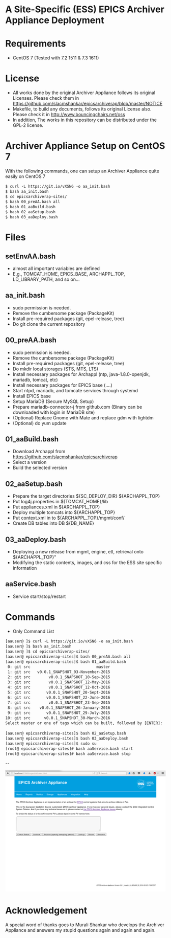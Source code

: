 A Site-Specific (ESS) EPICS Archiver Appliance Deployment
=================

# Requirements

* CentOS 7 (Tested with 7.2 1511 & 7.3 1611) 

# License

* All works done by the original Archiver Appliance follows its original Licenses. Please check them in
https://github.com/slacmshankar/epicsarchiverap/blob/master/NOTICE
* Makefile, to build any documents, follows its original License also. Please check it in  http://www.bouncingchairs.net/oss
* In addition, The works in this repository can be distributed under the GPL-2 license.

# Archiver Appliance Setup on CentOS 7

With the following commands, one can setup an Archiver Appliance quite easily on CentOS 7
```
$ curl -L https://git.io/vXSN6 -o aa_init.bash
$ bash aa_init.bash 
$ cd epicsarchiverap-sites/
$ bash 00_preAA.bash all
$ bash 01_aaBuild.bash 
$ bash 02_aaSetup.bash 
$ bash 03_aaDeploy.bash
```

# Files

## setEnvAA.bash
* almost all important variables are defined
* E.g., TOMCAT_HOME, EPICS_BASE, ARCHAPPL_TOP, LD_LIBRARY_PATH, and so on... 

## aa_init.bash
* sudo permission is needed.
* Remove the cumbersome package (PackageKit)
* Install pre-required packages (git, epel-release, tree)
* Do git clone the current repository

## 00_preAA.bash
* sudo permission is needed.
* Remove the cumbersome package (PackageKit) 
* Install pre-required packages (git, epel-release, tree)
* Do mkdir local storages (STS, MTS, LTS)
* Install necessary packages for Archappl (ntp, java-1.8.0-openjdk, mariadb, tomcat, etc)
* Install necessary packages for EPICS base (....)
* Start ntpd, mariadb, and tomcate services through systemd
* Install EPICS base
* Setup MariaDB (Secure MySQL Setup)
* Prepare mariadb-connector-j from github.com (Binary can be downloaded with login in MariaDB site)
* (Optional) Replace Gnome with Mate and replace gdm with lightdm
* (Optional) do yum update

## 01_aaBuild.bash
* Download Archappl from https://github.com/slacmshankar/epicsarchiverap
* Select a version
* Build the selected version

## 02_aaSetup.bash
* Prepare the target directories ${SC_DEPLOY_DIR} ${ARCHAPPL_TOP}
* Put log4j.properties in ${TOMCAT_HOME}/lib
* Put appliances.xml in  ${ARCHAPPL_TOP}
* Deploy multiple tomcats into ${ARCHAPPL_TOP}
* Put context.xml in to ${ARCHAPPL_TOP}/mgmt/conf/
* Create DB tables into DB ${DB_NAME}

## 03_aaDeploy.bash
* Deploying a new release from mgmt, engine, etl, retrieval onto ${ARCHAPPL_TOP}"
* Modifying the static contents, images, and css for the ESS site specific information

## aaService.bash
* Service start/stop/restart

# Commands

* Only Command List

```
[aauser@ ]$ curl -L https://git.io/vXSN6 -o aa_init.bash
[aauser@ ]$ bash aa_init.bash 
[aauser@ ]$ cd epicsarchiverap-sites/
[aauser@ epicsarchiverap-sites]$ bash 00_preAA.bash all
[aauser@ epicsarchiverap-sites]$ bash 01_aaBuild.bash 
 0: git src                             master
 1: git src   v0.0.1_SNAPSHOT_03-November-2015
 2: git src        v0.0.1_SNAPSHOT_10-Sep-2015
 3: git src        v0.0.1_SNAPSHOT_12-May-2016
 4: git src        v0.0.1_SNAPSHOT_12-Oct-2016
 5: git src       v0.0.1_SNAPSHOT_20-Sept-2016
 6: git src       v0.0.1_SNAPSHOT_22-June-2016
 7: git src        v0.0.1_SNAPSHOT_23-Sep-2015
 8: git src    v0.0.1_SNAPSHOT_26-January-2016
 9: git src       v0.0.1_SNAPSHOT_29-July-2015
10: git src      v0.0.1_SNAPSHOT_30-March-2016
Select master or one of tags which can be built, followed by [ENTER]:

[aauser@ epicsarchiverap-sites]$ bash 02_aaSetup.bash 
[aauser@ epicsarchiverap-sites]$ bash 03_aaDeploy.bash
[aauser@ epicsarchiverap-sites]$ sudo su
[root@ epicsarchiverap-sites]# bash aaService.bash start
[root@ epicsarchiverap-sites]# bash aaService.bash stop
```

--

![Connection Example](aa_site_specific.png)


# Acknowledgement
A special word of thanks goes to Murali Shankar who develops the Archiver Appliance and answers my stupid questions again and again and again.
